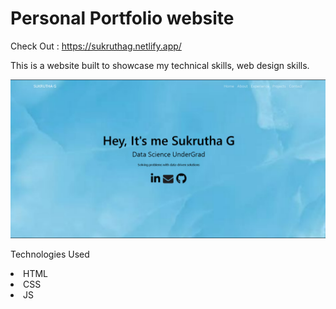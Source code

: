 # Personal Portfolio website
  Check Out : https://sukruthag.netlify.app/

This is a website built to showcase my technical skills, web design skills.

<img width="800" alt="image" src="https://github.com/sukruthag/PortFolio/blob/main/images/Portfolio%20UI.png">


Technologies Used 

<li>HTML
<li>CSS
<li>JS

  

